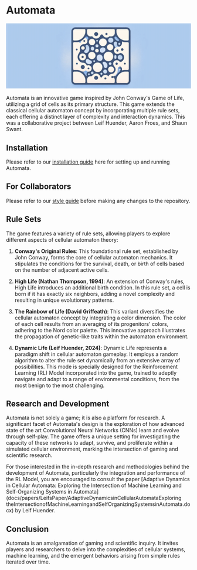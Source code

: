 # Automata

![Automata Header](docs/images/AutomataLogo.png)

Automata is an innovative game inspired by John Conway's Game of Life, utilizing a grid of cells as its primary structure. This game extends the classical cellular automaton concept by incorporating multiple rule sets, each offering a distinct layer of complexity and interaction dynamics. This was a collaborative project between Leif Huender, Aaron Froes, and Shaun Swant.

## Installation

Please refer to our [installation guide](docs/architecture/installation/installation.md) here for setting up and running Automata.

## For Collaborators

Please refer to our [style guide](docs/styleGuide/styleGuide.md) before making any changes to the repository.

## Rule Sets

The game features a variety of rule sets, allowing players to explore different aspects of cellular automaton theory:

1. **Conway's Original Rules**: This foundational rule set, established by John Conway, forms the core of cellular automaton mechanics. It stipulates the conditions for the survival, death, or birth of cells based on the number of adjacent active cells.

2. **High Life (Nathan Thompson, 1994)**: An extension of Conway's rules, High Life introduces an additional birth condition. In this rule set, a cell is born if it has exactly six neighbors, adding a novel complexity and resulting in unique evolutionary patterns.

3. **The Rainbow of Life (David Griffeath)**: This variant diversifies the cellular automaton concept by integrating a color dimension. The color of each cell results from an averaging of its progenitors' colors, adhering to the Nord color palette. This innovative approach illustrates the propagation of genetic-like traits within the automaton environment.

4. **Dynamic Life (Leif Huender, 2024)**: Dynamic Life represents a paradigm shift in cellular automaton gameplay. It employs a random algorithm to alter the rule set dynamically from an extensive array of possibilities. This mode is specially designed for the Reinforcement Learning (RL) Model incorporated into the game, trained to adeptly navigate and adapt to a range of environmental conditions, from the most benign to the most challenging.

## Research and Development

Automata is not solely a game; it is also a platform for research. A significant facet of Automata's design is the exploration of how advanced state of the art Convolutional Neural Networks (CNNs) learn and evolve through self-play. The game offers a unique setting for investigating the capacity of these networks to adapt, survive, and proliferate within a simulated cellular environment, marking the intersection of gaming and scientific research.

For those interested in the in-depth research and methodologies behind the development of Automata, particularly the integration and performance of the RL Model, you are encouraged to consult the paper [Adaptive Dynamics in Cellular Automata: Exploring the Intersection of Machine Learning and Self-Organizing Systems in Automata](docs/papers/LeifsPaper/AdaptiveDynamicsinCellularAutomataExploring theIntersectionofMachineLearningandSelfOrganizingSystemsinAutomata.docx) by Leif Huender.

## Conclusion

Automata is an amalgamation of gaming and scientific inquiry. It invites players and researchers to delve into the complexities of cellular systems, machine learning, and the emergent behaviors arising from simple rules iterated over time.
